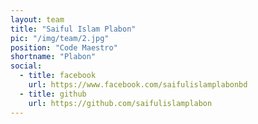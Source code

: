 ```yaml
---
layout: team
title: "Saiful Islam Plabon"
pic: "/img/team/2.jpg"
position: "Code Maestro"
shortname: "Plabon"
social:
  - title: facebook
    url: https://www.facebook.com/saifulislamplabonbd
  - title: github
    url: https://github.com/saifulislamplabon
---
```

